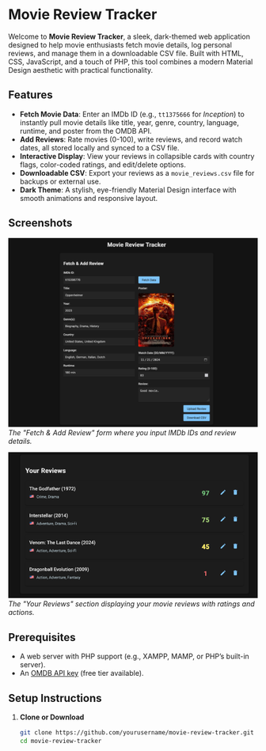 # Movie Review Tracker

Welcome to **Movie Review Tracker**, a sleek, dark-themed web application designed to help movie enthusiasts fetch movie details, log personal reviews, and manage them in a downloadable CSV file. Built with HTML, CSS, JavaScript, and a touch of PHP, this tool combines a modern Material Design aesthetic with practical functionality.

## Features

- **Fetch Movie Data**: Enter an IMDb ID (e.g., `tt1375666` for *Inception*) to instantly pull movie details like title, year, genre, country, language, runtime, and poster from the OMDB API.
- **Add Reviews**: Rate movies (0-100), write reviews, and record watch dates, all stored locally and synced to a CSV file.
- **Interactive Display**: View your reviews in collapsible cards with country flags, color-coded ratings, and edit/delete options.
- **Downloadable CSV**: Export your reviews as a `movie_reviews.csv` file for backups or external use.
- **Dark Theme**: A stylish, eye-friendly Material Design interface with smooth animations and responsive layout.

## Screenshots

![Form Section](screenshots/img-1.png)  
*The "Fetch & Add Review" form where you input IMDb IDs and review details.*

![Movie List Section](screenshots/img-2.png)  
*The "Your Reviews" section displaying your movie reviews with ratings and actions.*

## Prerequisites

- A web server with PHP support (e.g., XAMPP, MAMP, or PHP’s built-in server).
- An [OMDB API key](http://www.omdbapi.com/apikey.aspx) (free tier available).

## Setup Instructions

1. **Clone or Download**
   ```bash
   git clone https://github.com/yourusername/movie-review-tracker.git
   cd movie-review-tracker